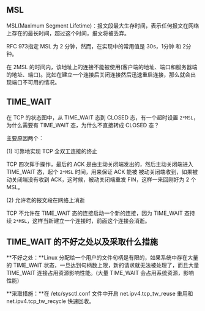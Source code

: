 ## MSL

MSL(Maximum Segment Lifetime)：报文段最大生存时间，表示任何报文在网络上存在的最长时间，超过这个时间，报文将被丢弃。

RFC 973指定 MSL 为 2 分钟，然而，在实现中的常用值是 30s，1分钟 和 2分钟。

在 2MSL 的时间内，该地址上的连接不能被使用(客户端的地址、端口和服务器端的地址、端口)。比如在建立一个连接后关闭连接然后迅速重启连接，那么就会出现端口不可用的情况。

## TIME_WAIT

在 TCP 的状态图中，从 TIME_WAIT 态到 CLOSED 态，有一个超时设置 `2*MSL`，为什么需要有 TIME_WAIT 态，为什么不直接转成 CLOSED 态？

主要原因两个：

(1) 可靠地实现 TCP 全双工连接的终止

TCP 四次挥手操作，最后的 ACK 是由主动关闭端发出的，然后主动关闭端进入 TIME_WAIT 态，起个 `2*MSL` 时间，用来保证 ACK 能被 被动关闭端收到，如果被动关闭端没有收到 ACK，这时候，被动关闭端重发 FIN，这样一来回刚好为 2 个 MSL。

(2) 允许老的报文段在网络上消逝

TCP 不允许在 TIME_WAIT 态的连接启动一个新的连接，因为 TIME_WAIT 态持续 `2*MSL`，这样当新建立一个连接时，前面这个连接会消逝。

## TIME_WAIT 的不好之处以及采取什么措施

**不好之处：**Linux 分配给一个用户的文件句柄是有限的，如果系统中存在大量的 TIME_WAIT 状态，一旦达到句柄数上限，新的请求就无法被处理了，而且大量 TIME_WAIT 连接占用资源影响性能。(大量 TIME_WAIT 会占用系统资源，影响性能)

**采取措施：**在 /etc/sysctl.conf 文件中开启 net.ipv4.tcp_tw_reuse 重用和 net.ipv4.tcp_tw_recycle 快速回收。
